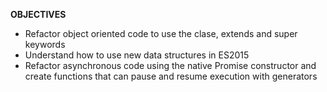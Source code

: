 __OBJECTIVES__
* Refactor object oriented code to use the clase, extends and super keywords
* Understand how to use new data structures in ES2015
* Refactor asynchronous code using the native Promise constructor and create
  functions that can pause and resume execution with generators



